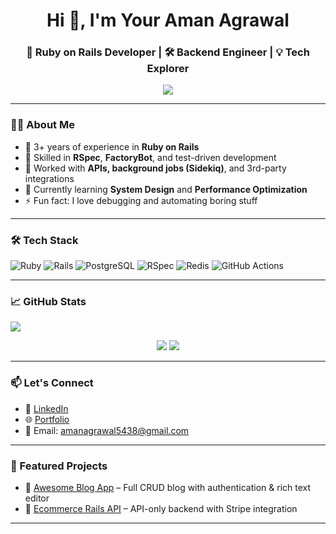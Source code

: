 <!-- Header -->
<h1 align="center">Hi 👋, I'm Your Aman Agrawal</h1>
<h3 align="center">🚀 Ruby on Rails Developer | 🛠 Backend Engineer | 💡 Tech Explorer</h3>

<!-- GitHub Stats Card -->
<p align="center">
  <img src="https://github-readme-stats.vercel.app/api?username=aman5438&show_icons=true&theme=radical" />
</p>

---

### 🧑‍💻 About Me

- 💼 3+ years of experience in **Ruby on Rails**
- 🧪 Skilled in **RSpec**, **FactoryBot**, and test-driven development
- 🧰 Worked with **APIs, background jobs (Sidekiq)**, and 3rd-party integrations
- 🌱 Currently learning **System Design** and **Performance Optimization**
- ⚡ Fun fact: I love debugging and automating boring stuff

---

### 🛠 Tech Stack

![Ruby](https://img.shields.io/badge/Ruby-CC342D?style=for-the-badge&logo=ruby&logoColor=white)
![Rails](https://img.shields.io/badge/Rails-CC0000?style=for-the-badge&logo=rubyonrails&logoColor=white)
![PostgreSQL](https://img.shields.io/badge/PostgreSQL-336791?style=for-the-badge&logo=postgresql&logoColor=white)
![RSpec](https://img.shields.io/badge/RSpec-red?style=for-the-badge&logo=ruby)
![Redis](https://img.shields.io/badge/Redis-DC382D?style=for-the-badge&logo=redis&logoColor=white)
![GitHub Actions](https://img.shields.io/badge/GitHub_Actions-2088FF?style=for-the-badge&logo=github-actions&logoColor=white)

---

### 📈 GitHub Stats

<a href="https://github.com/aman5438/aman5438/github-readme-stats">
  <img align="center" src="https://github-readme-stats.vercel.app/api/pin/?username=aman5438&repo=github-readme-stats&theme=buefy" />
</a>
<p align="center">
  <img src="https://github-readme-stats.vercel.app/api/top-langs/?username=aman5438&layout=compact&theme=tokyonight" />
  <img src="https://github-readme-streak-stats.herokuapp.com?user=aman5438&theme=radical&hide_border=true" />
</p>

---

### 📫 Let's Connect

- 💼 [LinkedIn](https://www.linkedin.com/in/aman-agrawal-63345618b/)
- 🌐 [Portfolio](https://aman5438.github.io/portfolio/)
- 📧 Email: amanagrawal5438@gmail.com

---

### 🧩 Featured Projects

- 🔗 [Awesome Blog App](https://github.com/yourusername/blog-app) – Full CRUD blog with authentication & rich text editor  
- 🔗 [Ecommerce Rails API](https://github.com/yourusername/rails-ecommerce-api) – API-only backend with Stripe integration

---
